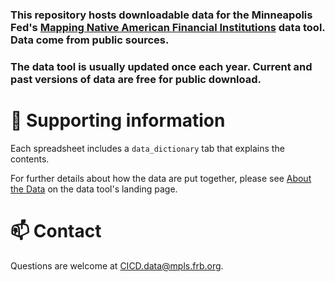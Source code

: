 ### This repository hosts downloadable data for the Minneapolis Fed's [Mapping Native American Financial Institutions](https://www.minneapolisfed.org/indiancountry/resources/mapping-native-banks) data tool. Data come from public sources.

### The data tool is usually updated once each year. Current and past versions of data are free for public download.

# 📝 Supporting information
Each spreadsheet includes a `data_dictionary` tab that explains the contents.

For further details about how the data are put together, please see [About the Data](https://www.minneapolisfed.org/indiancountry/resources/mapping-native-banks#About%20the%20NAFI%20Data:~:text=ABOUT%20THE%20NAFI%20DATA) on the data tool's landing page.

# 📫 Contact
Questions are welcome at CICD.data@mpls.frb.org.
